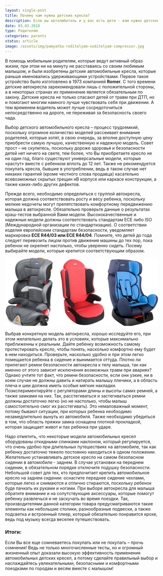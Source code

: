 ```yaml
---
layout: single-post
title: Почему нам нужны детские кресла?
description: Если вы автолюбитель и у вас есть дети - вам нужно детское автокресло.
date: 03.03.2018
type: Родителям
categories: parents
status: article
image: /assets/img/pamyatka-roditelyam-voditelyam-compressor.jpg
---
```


<div class="post-block">

В помощь мобильным родителям, которые ведут активный образ жизни, при этом ни на минуту не расставаясь со своим любимым малышом, и были изобретены детские автомобильные кресла, которые раньше именовались удерживающими устройствами. Первое такое устройство было изготовлено в 1973 компанией **Romer**. С того времени детские автокресла зарекомендовали лишь с положительной стороны, а в некоторых странах их применение является обязательным по закону. Детские кресла не только спасают детей от травм при ДТП, но и помогают многим намного лучше чувствовать себя при движении. А тем временем водитель может лучше сосредоточиться непосредственно на дороге, не переживая за безопасность своего чада.

Выбор детского автомобильного кресла – процесс трудоемкий, поскольку огромное количество моделей рассеивает внимание родителей, которые хотят, в свою очередь, за вполне доступную цену приобрести самую лучшую, качественную и надежную модель. Совет прост – не скупитесь, поскольку дороже здоровья и безопасности детей нет ничего на свете, тем более, что Вы приобретаете кресло не на один год, благо существуют универсальные модели, которые «растут» вместе с ребенком вплоть до 12 лет. Также не рекомендуется покупать кресла, бывшие в употреблении, ведь в таком случае нет никаких гарантий (кроме честного слова продавца) касательно всевозможных скрытых трещин нВ корпусе или каркасе конструкции, а также каких-либо других дефектов.

Прежде всего, необходимо определиться с группой автокресла, которая должна соответствовать росту и весу ребенка, поскольку мелкие недочеты могут препятствовать комфортному передвижению малыша в автокресле. Обязательно проверьте данные о результатах краш-тестов выбранной Вами модели. Высококачественные и надежные модели должны соответствовать стандартам ECE либо ISO (Международной организации по стандартизации). О соответствии изделия европейским стандартам безопасности, уведомляет маркировка **ECE R44/03 или ECE R44/04**. Помните, что детей до года следует перевозить лицом против движения машины до тех пор, пока ребенок не окрепнет настолько, чтобы уверенно сидеть. Посему выбирайте модели, которые крепится соответствующим образом.

![Детские кресла](/assets/img/avto-detskit-kresla-compressor.jpg)

Выбрав конкретную модель автокресла, хорошо исследуйте его, при этом желательно делать это в условиях, которые максимально приближенны к реальным. Дайте ребенку возможность самому протестировать кресло, чтобы понять, насколько комфортно ему будет в нем находиться. Проверьте, насколько удобно и при этом легко помещается ребенка в сидение и вынимается оттуда. Плотно ли прилегают ремни безопасности автокресла к телу малыша, так как именно от этого зависит исключения возможных травм при авариях? Однако учтите тот факт, что ремни безопасности, если они узкие, ни в коем случае не должны давить и натирать малышу плечики, а в область плеча и шеи должна иметь особые мягкие накладки. Поэкспериментируйте с регуляторами длины и высоты самих ремней, а также замками на них. Так, расстегиваться и застегиваться ремни должны достаточно легко (но не настолько, чтобы малыш самостоятельно смог их расстегивать). Это немаловажный момент, потому бывают ситуации, при которых ребенка необходимо незамедлительно вынуть из автомобиля. Также необходимо убедиться в том, что область пряжки замка оснащена плотной прокладкой, которая защищает живот и пах ребенка при ударе.

Надо отметить, что некоторые модели автомобильных кресел оборудованы откидными спинками наклоном, который регулируется, что очень удобно при длительных путешествиях на автомобиле, так как ребенку достаточно тяжело постоянно находиться в одном положении. Желательно устанавливать детское кресло на самом безопасном сидении в автомобиле - заднем. В случае установки на переднем сидении, в обязательном порядке отключите подушку безопасности. Небольшой совет для тех, кто предпочитает крепить автомобильное кресло на заднем сидении: оснастите переднее сидение чехлами, которые легко и снимаются и отлично стираются, поскольку ребенок буде пачкать их руками и ногами. При выборе автокресла для малыша обратите внимание и на сопутствующие аксессуары, которые помогут ребенку развлечься и не заскучать во время поездки. Так, производителями данной категории товара предусматриваются такие элементы как небольшие столики, разнообразные подвески, а также подсветка и встроенный плеер, который обязательно понравится крохе, ведь под музыку всегда веселее путешествовать.

### Итоги:

Если Вы все еще сомневаетесь покупать или не покупать – прочь сомнения! Ведь не только многочисленные тесты, но и огромный жизненный опыт доказали высокую эффективность применения автомобильных детских кресел, а потому сделайте правильный выбор и наслаждайтесь увлекательными, безопасными и комфортными поездками по городам и весям вместе с малышом!

</div><!-- /.post-block -->